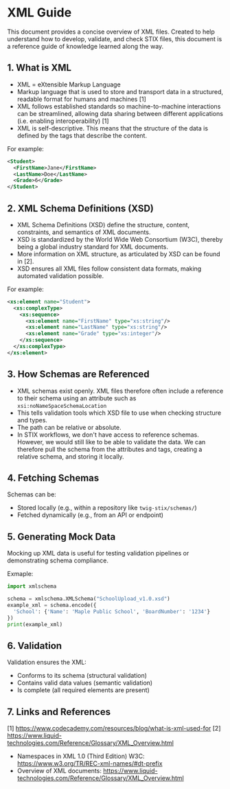 # XML Guide

This document provides a concise overview of XML files. Created to help understand how to develop, validate, and check STIX files, this document is a reference guide of knowledge learned along the way.

## 1. What is XML

- XML = eXtensible Markup Language
- Markup language that is used to store and transport data in a structured, readable format for humans and machines [1]
- XML follows established standards so machine-to-machine interactions can be streamlined, allowing data sharing between different applications (i.e. enabling interoperability) [1]
- XML is self-descriptive. This means that the structure of the data is defined by the tags that describe the content.

For example: 

```xml
<Student>
  <FirstName>Jane</FirstName>
  <LastName>Doe</LastName>
  <Grade>6</Grade>
</Student>
```

## 2. XML Schema Definitions (XSD)

- XML Schema Definitions (XSD) define the structure, content, constraints, and semantics of XML documents. 
- XSD is standardized by the World Wide Web Consortium (W3C), thereby being a global industry standard for XML documents.
- More information on XML structure, as articulated by XSD can be found in [2].
- XSD ensures all XML files follow consistent data formats, making automated validation possible. 

For example: 

```xml
<xs:element name="Student">
  <xs:complexType>
    <xs:sequence>
      <xs:element name="FirstName" type="xs:string"/>
      <xs:element name="LastName" type="xs:string"/>
      <xs:element name="Grade" type="xs:integer"/>
    </xs:sequence>
  </xs:complexType>
</xs:element>
```

## 3. How Schemas are Referenced 

- XML schemas exist openly. XML files therefore often include a reference to their schema using an attribute such as `xsi:noNameSpaceSchemaLocation`
- This tells validation tools which XSD file to use when checking structure and types.
- The path can be relative or absolute. 
- In STIX workflows, we don't have access to reference schemas. However, we would still like to be able to validate the data. We can therefore pull the schema from the attributes and tags, creating a relative schema, and storing it locally.

## 4. Fetching Schemas

Schemas can be: 

- Stored locally (e.g., within a repository like `twig-stix/schemas/`)
- Fetched dynamically (e.g., from an API or endpoint)

## 5. Generating Mock Data

Mocking up XML data is useful for testing validation pipelines or demonstrating schema compliance. 

Exmaple: 

```python
import xmlschema

schema = xmlschema.XMLSchema("SchoolUpload_v1.0.xsd")
example_xml = schema.encode({
  'School': {'Name': 'Maple Public School', 'BoardNumber': '1234'}
})
print(example_xml)
```

## 6. Validation 

Validation ensures the XML: 

- Conforms to its schema (structural validation)
- Contains valid data values (semantic validation)
- Is complete (all required elements are present)

## 7. Links and References 

[1] https://www.codecademy.com/resources/blog/what-is-xml-used-for
[2] https://www.liquid-technologies.com/Reference/Glossary/XML_Overview.html

- Namespaces in XML 1.0 (Third Edition) W3C: https://www.w3.org/TR/REC-xml-names/#dt-prefix
- Overview of XML documents: https://www.liquid-technologies.com/Reference/Glossary/XML_Overview.html
